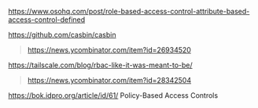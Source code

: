 https://www.osohq.com/post/role-based-access-control-attribute-based-access-control-defined

https://github.com/casbin/casbin
> https://news.ycombinator.com/item?id=26934520

https://tailscale.com/blog/rbac-like-it-was-meant-to-be/
> https://news.ycombinator.com/item?id=28342504

https://bok.idpro.org/article/id/61/ Policy-Based Access Controls